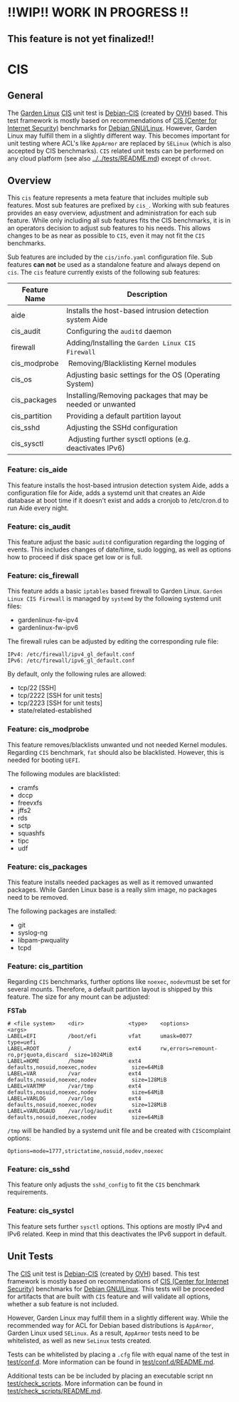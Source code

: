# !!WIP!! WORK IN PROGRESS !!
## This feature is not yet finalized!!
# CIS
## General
The [Garden Linux](https://gardenlinux.io/) [CIS](https://www.cisecurity.org) unit test is [Debian-CIS](https://github.com/ovh/debian-cis) (created by [OVH](https://github.com/ovh)) based. This test framework is mostly based on recommendations of [CIS (Center for Internet Security)](https://www.cisecurity.org) benchmarks for [Debian GNU/Linux](https://www.debian.org). However, Garden Linux may fulfill them in a slightly different way. This becomes important for unit testing where ACL's like `AppArmor` are replaced by `SELinux` (which is also accepted by CIS benchmarks). `CIS`
 related unit tests can be performed on any cloud platform (see also [../../tests/README.md](../../tests/README.md)) except of `chroot`.

## Overview
This `cis` feature represents a meta feature that includes multiple sub features. Most sub features are prefixed by `cis_`. Working with sub features provides an easy overview, adjustment and administration for each sub feature. While only including all sub features fits the CIS benchmarks, it is in an operators decision to adjust sub features to his needs. This allows changes to be as near as possible to `CIS`, even it may not fit the `CIS` benchmarks.

Sub features are included by the `cis/info.yaml` configuration file. Sub features **can not** be used as a standalone feature and always depend on `cis`. The `cis` feature currently exists of the following sub features:

| Feature Name | Description |
|---|---|
| aide | Installs the host-based intrusion detection system Aide |
| cis_audit | Configuring the `auditd` daemon |
| firewall | Adding/Installing the `Garden Linux CIS Firewall` |
| cis_modprobe | Removing/Blacklisting Kernel modules |
| cis_os | Adjusting basic settings for the OS (Operating System) |
| cis_packages | Installing/Removing packages that may be needed or unwanted |
| cis_partition | Providing a default partition layout |
| cis_sshd | Adjusting the SSHd configuration |
| cis_sysctl | Adjusting further sysctl options (e.g. deactivates IPv6) |

### Feature: cis_aide
This feature installs the host-based intrusion detection system Aide, adds a configuration file for Aide, adds a systemd unit that creates an Aide database at boot time if it doesn't exist and adds a cronjob to /etc/cron.d to run Aide every night.

### Feature: cis_audit
This feature adjust the basic `auditd` configuration regarding the logging of events. This includes changes of date/time, sudo logging, as well as options how to proceed if disk space get low or is full.

### Feature: cis_firewall
This feature adds a basic `iptables` based firewall to Garden Linux. `Garden Linux CIS Firewall`
 is managed by `systemd` by the following systemd unit files:

* gardenlinux-fw-ipv4
* gardenlinux-fw-ipv6

The firewall rules can be adjusted by editing the corresponding rule file:
```
IPv4: /etc/firewall/ipv4_gl_default.conf
IPv6: /etc/firewall/ipv6_gl_default.conf 
```

By default, only the following rules are allowed:

 * tcp/22 [SSH]
 * tcp/2222 [SSH for unit tests]
 * tcp/2223 [SSH for unit tests]
 * state/related-established

### Feature: cis_modprobe
This feature removes/blacklists unwanted und not needed Kernel modules. Regarding `CIS` benchmark, `fat` should also be blacklisted. However, this is needed for booting `UEFI`.

The following modules are blacklisted:
* cramfs
* dccp
* freevxfs
* jffs2
* rds
* sctp
* squashfs
* tipc
* udf

### Feature: cis_packages
This feature installs needed packages as well as it removed unwanted packages. While Garden Linux base is a really slim image, no packages need to be removed.

The following packages are installed:
* git
* syslog-ng
* libpam-pwquality
* tcpd

### Feature: cis_partition
Regarding `CIS` benchmarks, further options like `noexec`, `nodev`must be set for several mounts. Therefore, a default partition layout is shipped by this feature. The size for any mount can be adjusted:

**FSTab**
```
# <file system>    <dir>              <type>    <options>                              <args>
LABEL=EFI          /boot/efi          vfat      umask=0077                             type=uefi
LABEL=ROOT         /                  ext4      rw,errors=remount-ro,prjquota,discard  size=1024MiB
LABEL=HOME         /home              ext4      defaults,nosuid,noexec,nodev           size=64MiB
LABEL=VAR          /var               ext4      defaults,nosuid,noexec,nodev           size=128MiB
LABEL=VARTMP       /var/tmp           ext4      defaults,nosuid,noexec,nodev           size=64MiB
LABEL=VARLOG       /var/log           ext4      defaults,nosuid,noexec,nodev           size=128MiB
LABEL=VARLOGAUD    /var/log/audit     ext4      defaults,nosuid,noexec,nodev           size=64MiB
```

`/tmp` will be handled by a systemd unit file and be created with `CIS`complaint options:

```
Options=mode=1777,strictatime,nosuid,nodev,noexec
```

### Feature: cis_sshd
This feature only adjusts the `sshd_config` to fit the `CIS` benchmark requirements.

### Feature: cis_systcl
This feature sets further `sysctl` options. This options are mostly IPv4 and IPv6 related. Keep in mind that this deactivates the IPv6 support in default.

## Unit Tests
The [CIS](https://www.cisecurity.org) unit test is [Debian-CIS](https://github.com/ovh/debian-cis) (created by [OVH](https://github.com/ovh)) based. This test framework is mostly based on recommendations of [CIS (Center for Internet Security)](https://www.cisecurity.org) benchmarks for [Debian GNU/Linux](https://www.debian.org). This tests will be proceeded for artifacts that are built with `CIS` feature and will validate all options, whether a sub feature is not included.

However, Garden Linux may fulfill them in a slightly different way. While the recommended way for ACL for Debian based distributions is `AppArmor`, Garden Linux used `SELinux`. As a result, `AppArmor` tests need to be whitelisted, as well as new `SeLinux` tests created.

Tests can be whitelisted by placing a `.cfg` file with equal name of the test in [test/conf.d](test/conf.d). More information can be found in [test/conf.d/README.md](test/conf.d/README.md).

Additional tests can be be included by placing an executable script nn [test/check_scripts](test/check_scripts). More information can be found in [test/check_scripts/README.md](test/check_scripts/README.md).

